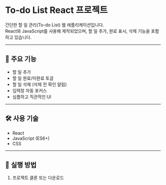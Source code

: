 # To-do List React 프로젝트

간단한 할 일 관리(To-do List) 웹 애플리케이션입니다.  
React와 JavaScript를 사용해 제작되었으며, 할 일 추가, 완료 표시, 삭제 기능을 포함하고 있습니다.

---

## 📌 주요 기능

- 할 일 추가
- 할 일 완료/미완료 토글
- 할 일 삭제 (삭제 전 확인 알림)
- 입력창 자동 포커스
- 심플하고 직관적인 UI

---

## 🛠 사용 기술

- React
- JavaScript (ES6+)
- CSS

---

## 🚀 실행 방법

1. 프로젝트 클론 또는 다운로드  
